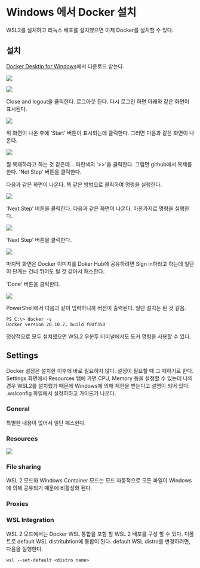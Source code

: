 # Windows 에서 Docker 설치

WSL2를 설치하고 리눅스 배포를 설치했으면 이제 Docker를 설치할 수 있다.

## 설치

[Docker Desktip for Windows](https://hub.docker.com/editions/community/docker-ce-desktop-windows/)에서 다운로드 받는다.

![](<.gitbook/assets/image (11).png>)

![](<.gitbook/assets/image (8).png>)

Close and logout을 클릭한다. 로그아웃 된다. 다시 로그인 하면 아래와 같은 화면이 표시된다.

![](<.gitbook/assets/image (12).png>)

위 화면이 나온 후에 'Start' 버튼이 표시되는데 클릭한다. 그러면 다음과 같은 화면이 나온다. 

![](<.gitbook/assets/image (15).png>)

뭘 복제하라고 하는 것 같은데... 파란색의 '>>'을 클릭한다. 그럼면 github에서 복제를 한다. 'Net Step' 버튼을 클릭한다.

다음과 같은 화면이 나온다. 똑 같은 방법으로 클릭하여 명령을 실행한다.

![](<.gitbook/assets/image (9).png>)



'Next Step' 버튼을 클릭한다. 다음과 같은 화면이 나온다. 마찬가지로 명령을 실행한다.

![](<.gitbook/assets/image (17).png>)

'Next Step' 버튼을 클릭한다.

![](<.gitbook/assets/image (10).png>)

마지막 화면은 Docker 이미지를 Doker Hub에 공유하려면 Sign in하라고 하는데 일단 이 단게는 건너 뛰어도 될 것 같아서 패스한다.

'Done' 버튼을 클릭한다.

![](<.gitbook/assets/image (16).png>)

PowerShell에서 다음과 같이 입력하니까 버전이 출력된다. 일단 설치는 된 것 같음.

```shell
PS C:\> docker -v
Docker version 20.10.7, build f0df350
```

정상적으로 모두 설치했으면 WSL2 우분투 터미널에서도 도커 명령을 사용할 수 있다.

## Settings

Docker 설정은 설치한 이후에 바로 필요하지 않다. 설정이 필요할 때 그 때하기로 한다. Settings 화면에서 Resources 탭에 가면 CPU, Memory 등을 설정할 수 있는데 나의 경우 WSL2를 설치했기 때문에 Windows에 의해 제한을 받는다고 설명이 되어 있다. .wslconfig 파일에서 설정하하고 가이드가 나온다.

### General

특별한 내용이 없어서 일단 패스한다.

### Resources

![](<.gitbook/assets/image (7).png>)

### File sharing

WSL 2 모드와 Windows Container 모드는 모드 자동적으로 모든 파일이 Windows에 의해 공유되기 때문에 비활성화 된다.

### Proxies

### WSL Integration

WSL 2 모드에서는 Docker WSL 통합을 포함 할 WSL 2 배포를 구성 할 수 있다. 디폴트로 default WSL distritubtion에 통합이 된다. default WSL distro를 변경하려면, 다음을 실행한다.

```shell
wsl --set-default <distro name>
```
